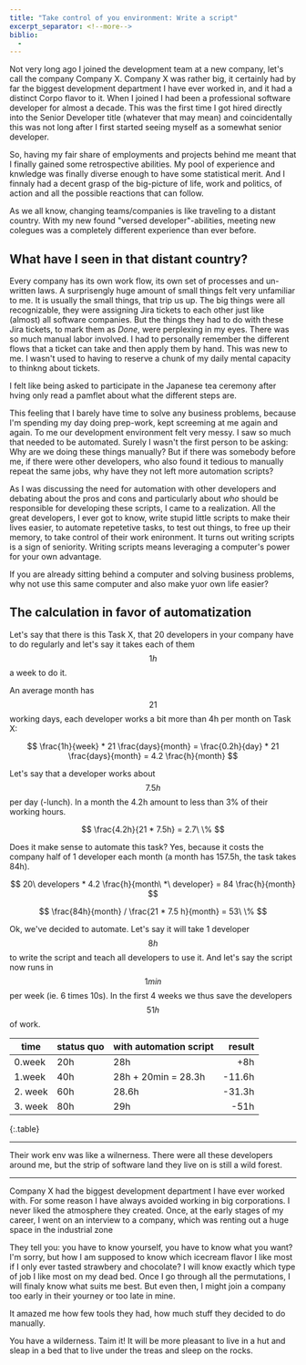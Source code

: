 ```yaml
---
title: "Take control of you environment: Write a script"
excerpt_separator: <!--more-->
biblio: 
  - 
---
```


Not very long ago I joined the development team at a new company, let's call the company Company X. Company X was rather big, it certainly had by far the biggest development department I have ever worked in, and it had a distinct Corpo flavor to it. When I joined I had been a professional software developer for almost a decade. This was the first time I got hired directly into the Senior Developer title (whatever that may mean) and coincidentally this was not long after I first started seeing myself as a somewhat senior developer. 

So, having my fair share of employments and projects behind me meant that I finally gained some retrospective abilities. My pool of experience and knwledge was finally diverse enough to have some statistical merit. And I finnaly had a decent grasp of the big-picture of life, work and politics, of action and all the possible reactions that can follow. 

As we all know, changing teams/companies is like traveling to a distant country. With my new found "versed developer"-abilities, meeting new colegues was a completely different experience than ever before. 

<!--more-->

## What have I seen in that distant country?

Every company has its own work flow, its own set of processes and un-written laws. A surprisengly huge amount of small things felt very unfamiliar to me. It is usually the small things, that trip us up. The big things were all recognizable, they were assigning Jira tickets to each other just like (almost) all software companies. But the things they had to do with these Jira tickets, to mark them as *Done*, were perplexing in my eyes. There was so much manual labor involved. I had to personally remember the different flows that a ticket can take and then apply them by hand. This was new to me. I wasn't used to having to reserve a chunk of my daily mental capacity to thinkng about tickets. 

I felt like being asked to participate in the Japanese tea ceremony after hving only read a pamflet about what the different steps are.

This feeling that I barely have time to solve any business problems, because I'm spending my day doing prep-work, kept screeming at me again and again. To me our development environment felt very messy. I saw so much that needed to be automated. Surely I wasn't the first person to be asking: Why are we doing these things manually? But if there was somebody before me, if there were other developers, who also found it tedious to manually repeat the same jobs, why have they not left more automation scripts?

As I was discussing the need for automation with other developers and debating about the pros and cons and particularly about *who* should be responsible for developing these scripts, I came to a realization. All the great developers, I ever got to know, write stupid little scripts to make their lives easier, to automate repetetive tasks, to test out things, to free up their memory, to take control of their work enironment. It turns out writing scripts is a sign of seniority. Writing scripts means leveraging a computer's power for your own advantage.

If you are already sitting behind a computer and solving business problems, why not use this same computer and also make yuor own life easier? 


## The calculation in favor of automatization


Let's say that there is this Task X, that 20 developers in your company have to do regularly and let's say it takes each of them $$ 1h $$ a week to do it.

An average month has $$ 21 $$ working days, each developer works a bit more than 4h per month on Task X:

$$ \frac{1h}{week} * 21 \frac{days}{month} = \frac{0.2h}{day} * 21 \frac{days}{month} = 4.2 \frac{h}{month} 
$$

Let's say that a developer works about $$ 7.5h $$ per day (-lunch). In a month the 4.2h amount to less than 3% of their working hours. 

$$
\frac{4.2h}{21 * 7.5h} = 2.7\ \%
$$

Does it make sense to automate this task? Yes, because it costs the company half of 1 developer each month (a month has 157.5h, the task takes 84h).

$$
20\ developers * 4.2 \frac{h}{month\ *\ developer} = 84 \frac{h}{month}
$$

$$
\frac{84h}{month} / \frac{21 * 7.5 h}{month} = 53\ \%
$$

Ok, we've decided to automate. Let's say it will take 1 developer $$ 8h $$ to write the script and teach all developers to use it. And let's say the script now runs in $$ 1 min $$ per week (ie. 6 times 10s). In the first 4 weeks we thus save the developers $$ 51h $$ of work. 

| time    | status quo | with automation script | result |
|---------|------------|------------------------|-------:|
| 0.week  | 20h        | 28h                    |    +8h |
| 1.week  | 40h        | 28h + 20min = 28.3h    | -11.6h |
| 2. week | 60h        | 28.6h                  | -31.3h |
| 3. week | 80h        | 29h                    |   -51h |
{:.table}



-------------------



Their work env was like a wilnerness. There were all these developers around me, but the strip of software land they live on is still a wild forest. 

----------------

Company X had the biggest development department I have ever worked with. For some reason I have always avoided working in big corporations. I never liked the atmosphere they created. Once, at the early stages of my career, I went on an interview to a company, which was renting out a huge space in the industrial zone


They tell you: you have to know yourself, you have to know what you want? I'm sorry, but how I am supposed to know which icecream flavor I like most if I only ever tasted strawbery and chocolate? I will know exactly which type of job I like most on my dead bed. Once I go through all the permutations, I will finaly know what suits me best. But even then, I might join a company too early in their yourney or too late in mine. 



It amazed me how few tools they had, how much stuff they decided to do manually.

You have a wilderness. Taim it! It will be more pleasant to live in a hut and sleap in a bed that to live under the treas and sleep on the rocks.
